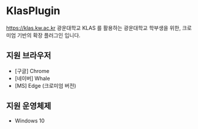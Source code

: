 # KlasPlugin
https://klas.kw.ac.kr 광운대학교 KLAS 를 활용하는 광운대학교 학부생을 위한, 크로미엄 기반의 확장 플러그인 입니다.

## 지원 브라우저
* [구글] Chrome
* [네이버] Whale
* [MS] Edge (크로미엄 버전)

## 지원 운영체제
* Windows 10
